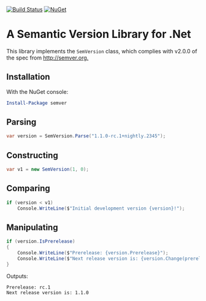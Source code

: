 [![Build Status](https://ci.appveyor.com/api/projects/status/kek3h7gflo3qqidb/branch/master?svg=true)](https://ci.appveyor.com/project/maxhauser/semver/branch/master)
[![NuGet](https://img.shields.io/nuget/v/semver.svg)](https://www.nuget.org/packages/semver/)

A Semantic Version Library for .Net
===================================

This library implements the `SemVersion` class, which
complies with v2.0.0 of the spec from <http://semver.org.>

## Installation

With the NuGet console:

```powershell
Install-Package semver
```

## Parsing

```csharp
var version = SemVersion.Parse("1.1.0-rc.1+nightly.2345");
```

## Constructing

```csharp
var v1 = new SemVersion(1, 0);
```

## Comparing

```csharp
if (version < v1)
    Console.WriteLine($"Initial development version {version}!");
```

## Manipulating

```csharp
if (version.IsPrerelease)
{
    Console.WriteLine($"Prerelease: {version.Prerelease}");
    Console.WriteLine($"Next release version is: {version.Change(prerelease: "", build: "")}");
}
```

Outputs:

```text
Prerelease: rc.1
Next release version is: 1.1.0
```
